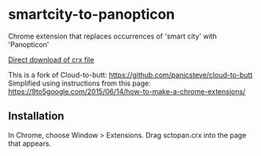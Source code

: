 smartcity-to-panopticon
=============

Chrome extension that replaces occurrences of 'smart city' with 'Panopticon'

[Direct download of crx file](https://github.com/panicsteve/cloud-to-butt/blob/master/sctopan.crx?raw=true)

This is a fork of Cloud-to-butt: https://github.com/panicsteve/cloud-to-butt 
Simplified using instructions from this page: https://9to5google.com/2015/06/14/how-to-make-a-chrome-extensions/ 


Installation
------------

In Chrome, choose Window > Extensions.  Drag sctopan.crx into the page that appears.
